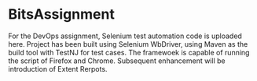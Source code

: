 # BitsAssignment
For the DevOps assignment, Selenium test automation code is uploaded here.
Project has been built using Selenium WbDriver, using Maven as the build tool with TestNJ for test cases.
The framewoek is capable of running the script of Firefox and Chrome.
Subsequent enhancement will be introduction of Extent Rerpots.
